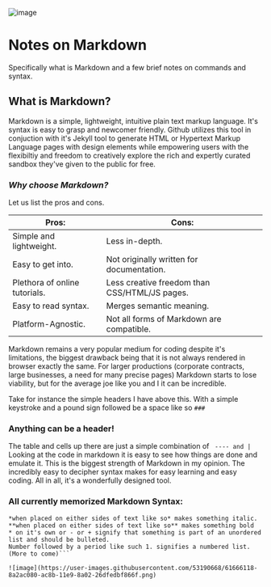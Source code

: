 ![image](https://user-images.githubusercontent.com/53190668/61661630-65315000-ac81-11e9-9daf-20d681d660e7.png)

# Notes on Markdown
Specifically what is Markdown and a few brief notes on commands and syntax.
  
## What is Markdown?
Markdown is a simple, lightweight, intuitive plain text markup language. It's syntax is easy to grasp and newcomer friendly. Github utilizes this tool in conjuction with it's Jekyll tool to generate HTML or Hypertext Markup Language pages with design elements while empowering users with the flexibiltiy and freedom to creatively explore the rich and expertly curated sandbox they've given to the public for free.

### _Why choose Markdown?_
Let us list the pros and cons. 

Pros:  |  Cons:
|------|-------|
|Simple and lightweight. | Less in-depth.|
|Easy to get into. | Not originally written for documentation.|
|Plethora of online tutorials. |  Less creative freedom than CSS/HTML/JS pages.|
|Easy to read syntax. | Merges semantic meaning.|
|Platform-Agnostic. |  Not all forms of Markdown are compatible.|

Markdown remains a very popular medium for coding despite it's limitations, the biggest drawback being that it is not always rendered in browser exactly the same. For larger productions (corporate contracts, large businesses, a need for many precise pages) Markdown starts to lose viability, but for the average joe like you and I it can be incredible. 

Take for instance the simple headers I have above this. With a simple keystroke and a pound sign followed be a space like so ``` ### ``` 
### Anything can be a header!
The table and cells up there are just a simple combination of ``` ---- and |```
Looking at the code in markdown it is easy to see how things are done and emulate it.
This is the biggest strength of Markdown in my opinion. The incredibly easy to decipher syntax makes for easy learning and easy coding. All in all, it's a wonderfully designed tool.

### All currently memorized Markdown Syntax:
``` # is used to signify a header, more # signs make the header smaller
*when placed on either sides of text like so* makes something italic.
**when placed on either sides of text like so** makes something bold
* on it's own or - or + signify that something is part of an unordered list and should be bulleted. 
Number followed by a period like such 1. signifies a numbered list. (More to come)```

![image](https://user-images.githubusercontent.com/53190668/61666118-8a2ac080-ac8b-11e9-8a02-26dfedbf866f.png)


